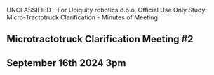 UNCLASSIFIED – For Ubiquity robotics d.o.o. Official Use Only
Study: Micro-Tractotruck Clarification - Minutes of Meeting

## Microtractotruck Clarification Meeting #2
## September 16th 2024 3pm
